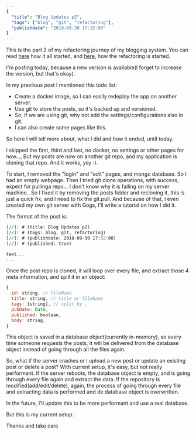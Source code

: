 ```yaml
---
{
  "title": "Blog Updates p2",
  "tags": ["blog", "git", "refactoring"],
  "publishdate": "2018-09-30 17:32:00"
}
---
```


This is the part 2 of my refactoring journey of my blogging system. You can read [here](https://adem.ayt.ac/p/20180716_StartOver) how it all started, and [here](https://adem.ayt.ac/p/20180827_BlogUpdates), how the refactoring is started.

I'm posting today, because a new version is available(I forget to increase the version, but that's okay).

In my previious post I mentioned this todo list:
- Create a docker image, so I can easily redeploy the app on another server.
- Use git to store the posts, so it's backed up and versioned.
- So, if we are using git, why not add the settings/configurations also in git.
- I can also create some pages like this.

So here I will tell more about, what I did and how it ended, until today.

I skipped the first, third and last, no docker, no settings or other pages for now..., But my posts are now on another git repo, and my application is cloning that repo. And it works, yey :).

To start, I removed the "login" and "edit" pages, and mongo database. So I had an empty webpage. Then I tried git clone operations, with success, expect for pullinga repo... I don't know why it is failing on my server machine...So I fixed it by removing the posts folder and recloning it, this is just a quick fix, and I need to fix the git.pull. And because of that, I even created my own git server with Gogs, I'll write a tutorial on how I did it.

The format of the post is:
```md
[//]: # (title: Blog Updates p2)
[//]: # (tags: blog, git, refactoring)
[//]: # (publishdate: 2018-09-30 17:32:00)
[//]: # (published: true)

text...
...
```

Once the post repo is cloned, it will loop over every file, and extract those 4 meta information, and spill it in an object:

```js
{
  id: string, // fileName
  title: string, // title or fileName
  tags: [string], // split by ,
  pubDate: Date,
  published: boolean,
  body: string,
}
```

This object is saved in a database object(currently in-memory), so every time someone requests the posts, it will be delivered from the database object instead of going through all the files again.

So, what if the server crashes or I upload a new post or update an existing post or delete a post? With current setup, it's easy, but not really performant.
If the server reboots, the database object is empty, and is going through every file again and extract the data.
If the repository is modified(add/edit/delete), again, the process of going through every file and extracting data is performed and de database object is overwritten.

In the future, I'll update this to be more performant and use a real database.

But this is my current setup.


Thanks and take care